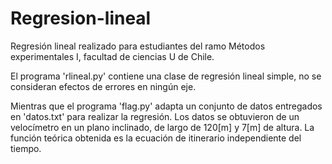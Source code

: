 # Regresion-lineal
Regresión lineal realizado para estudiantes del ramo Métodos experimentales I, facultad de ciencias U de Chile.

El programa 'rlineal.py' contiene una clase de regresión lineal simple, no se consideran efectos de errores en ningún eje. 

Mientras que el programa 'flag.py' adapta un conjunto de datos entregados en 'datos.txt' para realizar la regresión. Los datos se obtuvieron de un velocímetro en un plano inclinado, de largo de 120[m] y 7[m] de altura. La función teórica obtenida es la ecuación de itinerario independiente del tiempo.

